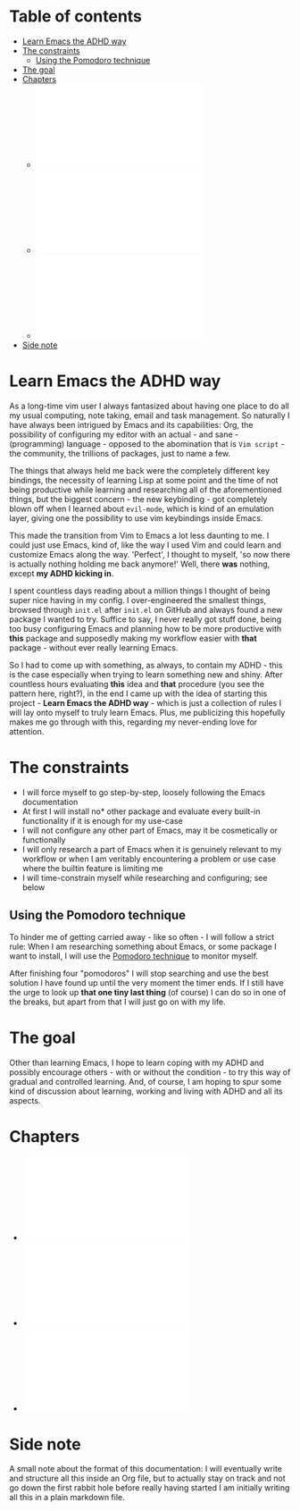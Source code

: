 Table of contents
=================

-   [Learn Emacs the ADHD way](#learn-emacs-the-adhd-way)
-   [The constraints](#the-constraints)
    -   [Using the Pomodoro technique](#using-the-pomodoro-technique)
-   [The goal](#the-goal)
-   [Chapters](#chapters)
    -   ![First steps](docs/01-first-steps.md)
    -   ![First customizations](docs/02-first-customizations.md)
    -   ![Package installation](docs/03-package-installation.md)
-   [Side note](#side-note)

Learn Emacs the ADHD way
========================

As a long-time vim user I always fantasized about having one place to do
all my usual computing, note taking, email and task management. So
naturally I have always been intrigued by Emacs and its capabilities:
Org, the possibility of configuring my editor with an actual - and sane - (programming) language - opposed to the abomination that is `Vim script` - the community, the trillions of packages, just to name a few.

The things that always held me back were the completely different key
bindings, the necessity of learning Lisp at some point and the time of
not being productive while learning and researching all of the
aforementioned things, but the biggest concern - the new keybinding -
got completely blown off when I learned about `evil-mode`, which is kind
of an emulation layer, giving one the possibility to use vim keybindings
inside Emacs.

This made the transition from Vim to Emacs a lot less daunting to me. I
could just use Emacs, kind of, like the way I used Vim and could learn
and customize Emacs along the way. \'Perfect\', I thought to myself,
\'so now there is actually nothing holding me back anymore!\' Well,
there **was** nothing, except **my ADHD kicking in**.

I spent countless days reading about a million things I thought of being
super nice having in my config. I over-engineered the smallest things,
browsed through `init.el` after `init.el` on GitHub and always found a
new package I wanted to try. Suffice to say, I never really got stuff
done, being too busy configuring Emacs and planning how to be more
productive with **this** package and supposedly making my workflow
easier with **that** package - without ever really learning Emacs.

So I had to come up with something, as always, to contain my ADHD - this
is the case especially when trying to learn something new and shiny.
After countless hours evaluating **this** idea and **that** procedure
(you see the pattern here, right?), in the end I came up with the idea
of starting this project - **Learn Emacs the ADHD way** - which is just
a collection of rules I will lay onto myself to truly learn Emacs. Plus,
me publicizing this hopefully makes me go through with this, regarding
my never-ending love for attention.

The constraints
===============

-   I will force myself to go step-by-step, loosely following the Emacs
    documentation
-   At first I will install no\* other package and evaluate every
    built-in functionality if it is enough for my use-case
-   I will not configure any other part of Emacs, may it be cosmetically
    or functionally
-   I will only research a part of Emacs when it is genuinely relevant
    to my workflow or when I am veritably encountering a problem or use
    case where the builtin feature is limiting me
-   I will time-constrain myself while researching and configuring; see
    below

Using the Pomodoro technique
----------------------------

To hinder me of getting carried away - like so often - I will follow a
strict rule: When I am researching something about Emacs, or some
package I want to install, I will use the [Pomodoro
technique](https://en.wikipedia.org/wiki/Pomodoro_Technique) to monitor
myself.

After finishing four \"pomodoros\" I will stop searching and use the
best solution I have found up until the very moment the timer ends. If I
still have the urge to look up **that one tiny last thing** (of course)
I can do so in one of the breaks, but apart from that I will just go on
with my life.

The goal
========

Other than learning Emacs, I hope to learn coping with my ADHD and
possibly encourage others - with or without the condition - to try this
way of gradual and controlled learning. And, of course, I am hoping to
spur some kind of discussion about learning, working and living with
ADHD and all its aspects.

Chapters
========

-   ![First steps](docs/01-first-steps.md)
-   ![First customizations](docs/02-first-customizations.md)
-   ![Package installation](docs/03-package-installation.md)

Side note
=========

A small note about the format of this documentation: I will eventually
write and structure all this inside an Org file, but to actually stay on
track and not go down the first rabbit hole before really having started
I am initially writing all this in a plain markdown file.
